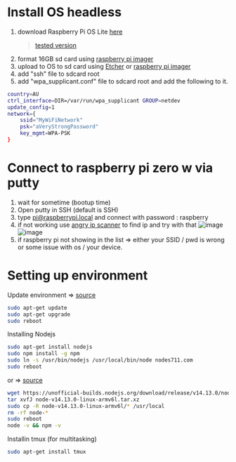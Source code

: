 # Install OS headless
1. download Raspberry Pi OS Lite [here](https://www.raspberrypi.com/software/operating-systems/) 
   > [tested version](https://downloads.raspberrypi.org/raspios_oldstable_armhf/images/raspios_oldstable_armhf-2022-01-28/2022-01-28-raspios-buster-armhf.zip)
3. format 16GB sd card using [raspberry pi imager](https://www.raspberrypi.com/software/)
4. upload to OS to sd card using [Etcher](https://www.balena.io/etcher/) or [raspberry pi imager](https://www.raspberrypi.com/software/)
5. add "ssh" file to sdcard root
6. add "wpa_supplicant.conf" file to sdcard root and add the following to it.
```bash
country=AU
ctrl_interface=DIR=/var/run/wpa_supplicant GROUP=netdev
update_config=1
network={
	ssid="MyWiFiNetwork"
	psk="aVeryStrongPassword"
	key_mgmt=WPA-PSK
}
```

# Connect to raspberry pi zero w via putty
1. wait for sometime (bootup time)
2. Open putty in SSH (default is SSH)
3. type pi@raspberrypi.local and connect with password : raspberry
4. if not working use [angry ip scanner](https://angryip.org/download/#windows) to find ip and try with that
![image](https://user-images.githubusercontent.com/32586986/162153764-c0d1c6f3-bf14-4ea7-be25-c81439af0982.png)
![image](https://user-images.githubusercontent.com/32586986/162153889-e3f3148a-856f-4072-b774-2c6dbfc41136.png)
6. if raspberry pi not showing in the list => either your SSID / pwd is wrong or some issue with os / your device.

# Setting up environment
Update environment => [source](https://jamesjdavis.medium.com/how-to-update-raspberry-pi-just-follow-these-easy-steps-ac507cf70238#:~:text=To%20update%20the%20Raspberry%20Pi,Raspberry%20Pi's%20library%20of%20applications.)
```bash
sudo apt-get update
sudo apt-get upgrade
sudo reboot
```
Installing Nodejs 
```bash
sudo apt-get install nodejs
sudo npm install -g npm
sudo ln -s /usr/bin/nodejs /usr/local/bin/node nodes711.com
sudo reboot
```
or => [source](https://hassancorrigan.com/blog/install-nodejs-on-a-raspberry-pi-zero/)
```bash
wget https://unofficial-builds.nodejs.org/download/release/v14.13.0/node-v14.13.0-linux-armv6l.tar.xz
tar xvfJ node-v14.13.0-linux-armv6l.tar.xz
sudo cp -R node-v14.13.0-linux-armv6l/* /usr/local
rm -rf node-*
sudo reboot
node -v && npm -v
```

Installin tmux (for multitasking)
```bash
sudo apt-get install tmux
```
 
